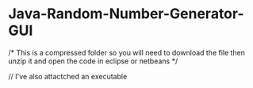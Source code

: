 # Java-Random-Number-Generator-GUI
/* This is a compressed folder so you will need to download the file
    then unzip it and open the code in eclipse or netbeans */
 
 // I've also attactched an executable 
